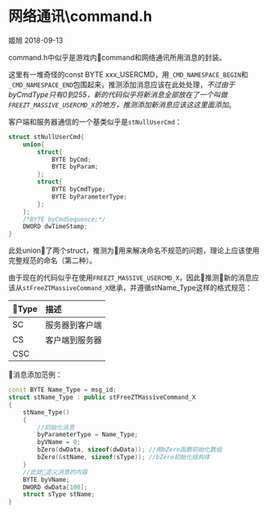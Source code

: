 # 网络通讯\command.h

姬旭 2018-09-13

command.h中似乎是游戏内command和网络通讯所用消息的封装。

这里有一堆奇怪的const BYTE xxx_USERCMD，用`_CMD_NAMESPACE_BEGIN`和`_CMD_NAMESPACE_END`包围起来，推测添加消息应该在此处处理，*不过由于byCmdType只有0到255，新的代码似乎将新消息全部放在了一个叫做`FREEZT_MASSIVE_USERCMD_X`的地方，推测添加新消息应该这这里面添加*。

客户端和服务器通信的一个基类似乎是`stNullUserCmd`：

```C++
struct stNullUserCmd{
    union{
        struct{
            BYTE byCmd;
            BYTE byParam;
        };
        struct{
            BYTE byCmdType;
            BYTE byParameterType;
        };
    };
    /*BYTE byCmdSequence;*/
    DWORD dwTimeStamp;
}
```

此处union了两个struct，推测为用来解决命名不规范的问题，理论上应该使用完整规范的命名（第二种）。

由于现在的代码似乎在使用`FREEZT_MASSIVE_USERCMD_X`，因此推测新的消息应该从`stFreeZTMassiveCommand_X`继承，并遵循stName_Type这样的格式规范：

|Type|描述|
|:----|:----|
|SC|服务器到客户端|
|CS|客户端到服务器|
|CSC||

消息添加范例：

```C++
const BYTE Name_Type = msg_id;
struct stName_Type : public stFreeZTMassiveCommand_X
{
    stName_Type()
    {
        //初始化消息
        byParameterType = Name_Type;
        byVName = 0;
        bZero(dwData, sizeof(dwData)); //用bZero函数初始化数组
        bZero(&stName, sizeof(sType)); //bZero初始化结构体
    }
    //此处定义消息的内容
    BYTE byVName;
    DWORD dwData[100];
    struct sType stName;
}
```
